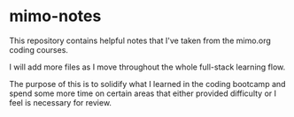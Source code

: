 # mimo-notes

This repository contains helpful notes that I've taken from the mimo.org coding courses.

I will add more files as I move throughout the whole full-stack learning flow.

The purpose of this is to solidify what I learned in the coding bootcamp and spend some more time on certain areas that either provided difficulty or I feel is necessary for review.